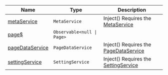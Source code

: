 <section id="main" data-note="AUTO-GENERATED CONTENT, DO NOT EDIT DIRECTLY!">

| Name                                                                                                            | Type                                  | Description                                                                                   |
| --------------------------------------------------------------------------------------------------------------- | ------------------------------------- | --------------------------------------------------------------------------------------------- |
| [metaService](https://nguix-starter.lamnhan.com/content/reference/classes/privacypage.html#metaservice)         | <code>MetaService</code>              | Inject() Requires the [MetaService](https://ngx-useful.lamnhan.com/service/meta)              |
| [page\$](https://nguix-starter.lamnhan.com/content/reference/classes/privacypage.html#page$)                    | <code>Observable<null \| Page></code> |                                                                                               |
| [pageDataService](https://nguix-starter.lamnhan.com/content/reference/classes/privacypage.html#pagedataservice) | <code>PageDataService</code>          | Inject() Requires the [PageDataService](https://ngx-useful.lamnhan.com/schemata/service/page) |
| [settingService](https://nguix-starter.lamnhan.com/content/reference/classes/privacypage.html#settingservice)   | <code>SettingService</code>           | Inject() Requires the [SettingService](https://ngx-useful.lamnhan.com/service/setting)        |

</section>

